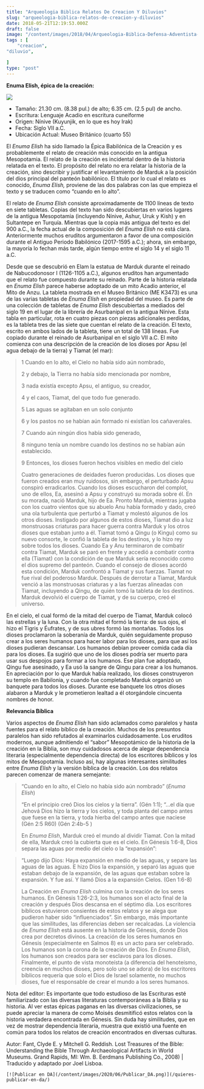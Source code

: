 ```yaml
---
title: "Arqueologia Biblica Relatos De Creacion Y Diluvios"
slug: "arqueologia-biblica-relatos-de-creacion-y-diluvios"
date: 2018-05-21T12:19:53.000Z
draft: false
image: "/content/images/2018/04/Arqueologia-Biblica-Defensa-Adventista-10.png"
tags : [
    "creacion",
"diluvio",

]
type: "post"
---
```


   **Enuma Elish, épica de la creación:**

  ![](/content/images/2018/04/Enuma_Elish.png)  
 * Tamaño: 21.30 cm. (8.38 pul.) de alto; 6.35 cm. (2.5 pul) de ancho.
 * Escritura: Lenguaje Acadio en escritura cuneiforme
 * Origen: Nínive (Kuyunjik, en lo que es hoy Irak)
 * Fecha: Siglo VII a.C.
 * Ubicación Actual: Museo Británico (cuarto 55)
 
 El *Enuma Elish* ha sido llamado la Épica Babilónica de la Creación y es probablemente el relato de creación más conocido en la antigua Mesopotamia. El relato de la creación es incidental dentro de la historia relatada en el texto. El propósito del relato no era relatar la historia de la creación, sino describir y justificar el levantamiento de Marduk a la posición del dios principal del panteón babilónico. El título por lo cual el relato es conocido, *Enuma Elish,* proviene de las dos palabras con las que empieza el texto y se traducen como “cuando en lo alto”.

 El relato de *Enuma Elish* consiste aproximadamente de 1100 líneas de texto en siete tabletas. Copias del texto han sido descubiertas en varios lugares de la antigua Mesopotamia (incluyendo Nínive, Ashur, Uruk y Kish) y en Sultantepe en Turquía. Mientras que la copia más antigua del texto es del 900 a.C., la fecha actual de la composición del *Enuma Elish* no está clara. Anteriormente muchos eruditos argumentaron a favor de una composición durante el Antiguo Periodo Babilónico (2017-1595 a.C.); ahora, sin embargo, la mayoría lo fechan más tarde, algún tiempo entre el siglo 14 y el siglo 11 a.C.

 Desde que se descubrió en Elam la estatua de Marduk durante el reinado de Nabucodonosor I (1126-1105 a.C.), algunos eruditos han argumentado que el relato fue compuesto durante su reinado. Parte de la historia relatada en *Enuma Elish* parece haberse adoptado de un mito Acadio anterior, el Mito de Anzu. La tableta mostrada en el Museo Británico (ME K3473) es una de las varias tabletas de *Enuma Elish* en propiedad del museo. Es parte de una colección de tabletas de *Enuma Elish* descubiertas a mediados del siglo 19 en el lugar de la librería de Asurbanipal en la antigua Nínive. Esta tabla en particular, rota en cuatro piezas con piezas adicionales perdidas, es la tableta tres de las siete que cuentan el relato de la creación. El texto, escrito en ambos lados de la tableta, tiene un total de 138 líneas. Fue copiado durante el reinado de Asurbanipal en el siglo VII a.C. El mito comienza con una descripción de la creación de los dioses por Apsu (el agua debajo de la tierra) y Tiamat (el mar):

 
>  1 Cuando en lo alto, el Cielo no había sido aún nombrado,
> 
>  2 y debajo, la Tierra no había sido mencionada por nombre,
> 
>  3 nada existía excepto Apsu, el antiguo, su creador,
> 
>  4 y el caos, Tiamat, del que todo fue generado.
> 
>  5 Las aguas se agitaban en un solo conjunto
> 
>  6 y los pastos no se habían aún formado ni existían los cañaverales.
> 
>  7 Cuando aún ningún dios había sido generado,
> 
>  8 ninguno tenía un nombre cuando los destinos no se habían aún establecido.
> 
>  9 Entonces, los dioses fueron hechos visibles en medio del cielo
> 
>   Cuatro generaciones de deidades fueron producidas. Los dioses que fueron creados eran muy ruidosos, sin embargo, el perturbado Apsu conspiró erradicarlos. Cuando los dioses escucharon del complot, uno de ellos, Ea, asesinó a Apsu y construyó su morada sobre él. En su morada, nació Marduk, hijo de Ea. Pronto Marduk, mientras jugaba con los cuatro vientos que su abuelo Anu había formado y dado, creó una ola turbulenta que perturbó a Tiamat y molestó algunos de los otros dioses. Instigado por algunos de estos dioses, Tiamat dio a luz monstruosas criaturas para hacer guerra contra Marduk y los otros dioses que estaban junto a él. Tiamat tomó a Qingu (o Kingu) como su nuevo consorte, le confió la tableta de los destinos, y lo hizo rey sobre todos los dioses. Cuando Ea y Anu terminaron de combatir contra Tiamat, Marduk se paró en frente y accedió a combatir contra ella (Tiamat) con la condición de que Marduk sería reconocido como el dios supremo del panteón. Cuando el consejo de dioses acordó esta condición, Marduk confrontó a Tiamat y sus fuerzas. Tiamat no fue rival del poderoso Marduk. Después de derrotar a Tiamat, Marduk venció a las monstruosas criaturas y a las fuerzas alineadas con Tiamat, incluyendo a Qingu, de quién tomó la tableta de los destinos. Marduk devolvió el cuerpo de Tiamat, y de su cuerpo, creó el universo.

 En el cielo, el cual formó de la mitad del cuerpo de Tiamat, Marduk colocó las estrellas y la luna. Con la otra mitad el formó la tierra: de sus ojos, el hizo el Tigris y Éufrates, y de sus ubres formó las montañas. Todos los dioses proclamaron la soberanía de Marduk, quién seguidamente propuso crear a los seres humanos para hacer labor para los dioses, para que así los dioses pudieran descansar. Los humanos debían proveer comida cada día para los dioses. Ea sugirió que uno de los dioses podría ser muerto para usar sus despojos para formar a los humanos. Ese plan fue adoptado, Qingu fue asesinado, y Ea usó la sangre de Qingu para crear a los humanos. En apreciación por lo que Marduk había realizado, los dioses construyeron su templo en Babilonia, y cuando fue completado Marduk organizó un banquete para todos los dioses. Durante ese banquete los otros dioses alabaron a Marduk y le prometieron lealtad a él otorgándole cincuenta nombres de honor.

 **Relevancia Bíblica**

 Varios aspectos de *Enuma Elish* han sido aclamados como paralelos y hasta fuentes para el relato bíblico de la creación. Muchos de los presuntos paralelos han sido refutados al examinarlos cuidadosamente. Los eruditos modernos, aunque admitiendo el “sabor” Mesopotámico de la historia de la creación en la Biblia, son muy cuidadosos acerca de alegar dependencia literaria (especialmente dependencia directa) de los escritores bíblicos y los mitos de Mesopotamia. Incluso así, hay algunas interesantes similitudes entre *Enuma Elish* y la versión bíblica de la creación. Los dos relatos parecen comenzar de manera semejante:

 
>  “Cuando en lo alto, el Cielo no había sido aún nombrado” (*Enuma Elish*)
> 
>  “En el principio creó Dios los cielos y la tierra”. (Gén 1:1); “…el día que Jehová Dios hizo la tierra y los cielos, y toda planta del campo antes que fuese en la tierra, y toda hierba del campo antes que naciese (Gén 2:5 R60) (Gén 2:4b-5 )
> 
>   En *Enuma Elish*, Marduk creó el mundo al dividir Tiamat. Con la mitad de ella, Marduk creó la cubierta que es el cielo. En Génesis 1:6-8, Dios separa las aguas por medio del cielo o la “expansión”:

 
>  “Luego dijo Dios: Haya expansión en medio de las aguas, y separe las aguas de las aguas. E hizo Dios la expansión, y separó las aguas que estaban debajo de la expansión, de las aguas que estaban sobre la expansión. Y fue así. Y llamó Dios a la expansión Cielos. (Gen 1:6-8)
> 
>   La Creación en *Enuma Elish* culmina con la creación de los seres humanos. En Génesis 1:26-2:3, los humanos son el acto final de la creación y después Dios descansa en el séptimo día. Los escritores bíblicos estuvieron consientes de estos relatos y se alega que pudieron haber sido “influenciados”. Sin embargo, más importante que las similitudes, las diferencias deben ser recalcadas. La violencia de *Enuma Elish* está ausente en la historia de Génesis, donde Dios crea por decretos divinos. La creación de los seres humanos en Génesis (especialmente en Salmos 8) es un acto para ser celebrado. Los humanos son la corona de la creación de Dios. En *Enuma Elish*, los humanos son creados para ser esclavos para los dioses. Finalmente, el punto de vista monoteísta (a diferencia del henoteísmo, creencia en muchos dioses, pero solo uno se adora) de los escritores bíblicos requería que solo el Dios de Israel solamente, no muchos dioses, fue el responsable de crear el mundo a los seres humanos.

 Nota del editor: Es importante que todo estudioso de las Escrituras esté familiarizado con las diversas literaturas contemporáneas a la Biblia y su historia. Al ver estas épicas paganas en las diversas civilizaciones, se puede apreciar la manera de como Moisés desmitificó estos relatos con la historia verdadera encontrada en Génesis. Sin duda hay similitudes, que en vez de mostrar dependencia literaria, muestra que existió una fuente en común para todos los relatos de creación encontrados en diversas culturas.

 Autor: Fant, Clyde E. y Mitchell G. Reddish. Lost Treasures of the Bible: Understanding the Bible Through Archaeological Artifacts in World Museums. Grand Rapids, MI: Wm. B. Eerdmans Publishing Co., 2008) | Traducido y adaptado por Joel Lisboa.

    [![Publicar en DA](/content/images/2020/06/Publicar_DA.png)](/quieres-publicar-en-da/) 